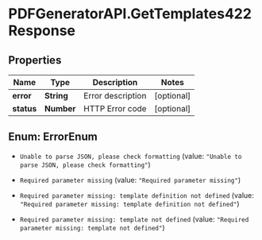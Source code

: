 # PDFGeneratorAPI.GetTemplates422Response

## Properties

Name | Type | Description | Notes
------------ | ------------- | ------------- | -------------
**error** | **String** | Error description | [optional] 
**status** | **Number** | HTTP Error code | [optional] 



## Enum: ErrorEnum


* `Unable to parse JSON, please check formatting` (value: `"Unable to parse JSON, please check formatting"`)

* `Required parameter missing` (value: `"Required parameter missing"`)

* `Required parameter missing: template definition not defined` (value: `"Required parameter missing: template definition not defined"`)

* `Required parameter missing: template not defined` (value: `"Required parameter missing: template not defined"`)




